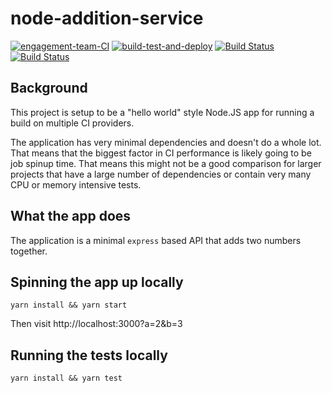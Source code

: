 # node-addition-service

[![engagement-team-CI](https://circleci.com/gh/engagement-team-CI/node-addition-service.svg?style=shield)](https://app.circleci.com/pipelines/github/engagement-team-CI/node-addition-service)
[![build-test-and-deploy](https://github.com/engagement-team-CI/node-addition-service/actions/workflows/build-test-and-deploy.yml/badge.svg)](https://github.com/engagement-team-CI/node-addition-service/actions/workflows/build-test-and-deploy.yml)
[![Build Status](https://travis-ci.com/engagement-team-CI/node-addition-service.svg?branch=main)](https://travis-ci.com/engagement-team-CI/node-addition-service.svg?branch=main)
[![Build Status](https://gitlab.com/engagement.team/node-addition-service/badges/main/pipeline.svg)](https://gitlab.com/engagement.team/node-addition-service/-/tree/main)

## Background

This project is setup to be a "hello world" style Node.JS app for running a build on multiple CI providers.

The application has very minimal dependencies and doesn't do a whole lot. That means that the biggest factor in CI performance is likely going to be job spinup time. That means this might not be a good comparison for larger projects that have a large number of dependencies or contain very many CPU or memory intensive tests.

## What the app does

The application is a minimal `express` based API that adds two numbers together.

## Spinning the app up locally

```
yarn install && yarn start
```

Then visit http://localhost:3000?a=2&b=3

## Running the tests locally

```
yarn install && yarn test
```
